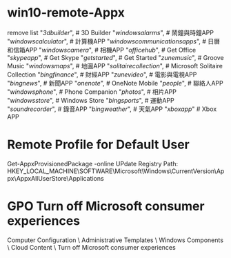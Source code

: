 # win10-remote-Appx
remove list
"*3dbuilder*",	# 3D Builder
"*windowsalarms*",	# 鬧鐘與時鐘APP
"*windowscalculator*",	# 計算機APP
"*windowscommunicationsapps*",	# 日曆和信箱APP
"*windowscamera*",	# 相機APP
"*officehub*",	# Get Office
"*skypeapp*",	# Get Skype
"*getstarted*",	# Get Started
"*zunemusic*",	# Groove Music
"*windowsmaps*",	# 地圖APP
"*solitairecollection*",	# Microsoft Solitaire Collection
"*bingfinance*",	# 財經APP
"*zunevideo*",	# 電影與電視APP
"*bingnews*",	# 新聞APP
"*onenote*",	# OneNote Mobile
"*people*",	# 聯絡人APP
"*windowsphone*",	# Phone Companion
"*photos*",	# 相片APP
"*windowsstore*",	# Windows Store
"*bingsports*",	# 運動APP
"*soundrecorder*",	# 錄音APP
"*bingweather*",	# 天氣APP
"*xboxapp*"	# Xbox APP

# Remote Profile for Default User
Get-AppxProvisionedPackage -online
UPdate Registry Path: HKEY_LOCAL_MACHINE\SOFTWARE\Microsoft\Windows\CurrentVersion\Appx\AppxAllUserStore\Applications

# GPO Turn off Microsoft consumer experiences
Computer Configuration \ Administrative Templates \ Windows Components \ Cloud Content \ Turn off Microsoft consumer experiences
